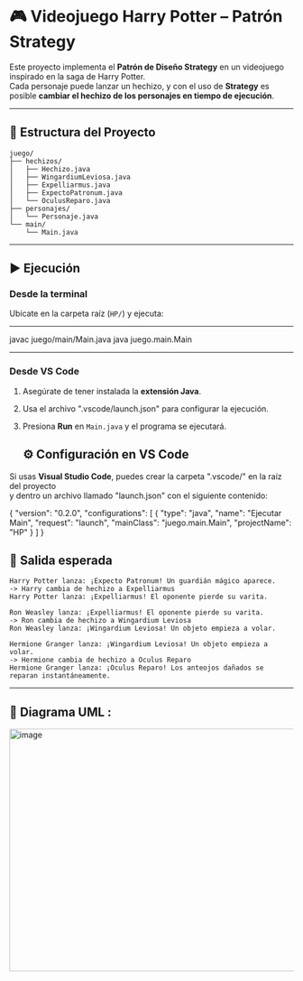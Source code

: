 # 🎮 Videojuego Harry Potter – Patrón Strategy

Este proyecto implementa el **Patrón de Diseño Strategy** en un videojuego inspirado en la saga de Harry Potter.  
Cada personaje puede lanzar un hechizo, y con el uso de **Strategy** es posible **cambiar el hechizo de los personajes en tiempo de ejecución**.

---

## 📂 Estructura del Proyecto

```
juego/
├── hechizos/
│   ├── Hechizo.java
│   ├── WingardiumLeviosa.java
│   ├── Expelliarmus.java
│   ├── ExpectoPatronum.java
│   └── OculusReparo.java
├── personajes/
│   └── Personaje.java
└── main/
    └── Main.java
```

---

## ▶️ Ejecución

### Desde la terminal
Ubícate en la carpeta raíz (`HP/`) y ejecuta:

------------------------------------------------

javac juego/main/Main.java
java juego.main.Main

------------------------------------------------


### Desde VS Code
1. Asegúrate de tener instalada la **extensión Java**.  
2. Usa el archivo ".vscode/launch.json" para configurar la ejecución.  
3. Presiona **Run** en `Main.java` y el programa se ejecutará.

   ## ⚙️ Configuración en VS Code

Si usas **Visual Studio Code**, puedes crear la carpeta ".vscode/" en la raíz del proyecto  
y dentro un archivo llamado "launch.json" con el siguiente contenido:


{
  "version": "0.2.0",
  "configurations": [
    {
      "type": "java",
      "name": "Ejecutar Main",
      "request": "launch",
      "mainClass": "juego.main.Main",
      "projectName": "HP"
    }
  ]
}


## 📌 Salida esperada

```
Harry Potter lanza: ¡Expecto Patronum! Un guardián mágico aparece.
-> Harry cambia de hechizo a Expelliarmus
Harry Potter lanza: ¡Expelliarmus! El oponente pierde su varita.

Ron Weasley lanza: ¡Expelliarmus! El oponente pierde su varita.
-> Ron cambia de hechizo a Wingardium Leviosa
Ron Weasley lanza: ¡Wingardium Leviosa! Un objeto empieza a volar.

Hermione Granger lanza: ¡Wingardium Leviosa! Un objeto empieza a volar.
-> Hermione cambia de hechizo a Oculus Reparo
Hermione Granger lanza: ¡Oculus Reparo! Los anteojos dañados se reparan instantáneamente.
```
--------------------------------
## 📖 Diagrama UML :
<img width="719" height="430" alt="image" src="https://github.com/user-attachments/assets/7ee97790-c3d0-4d1a-ab81-5c869008420b" />


